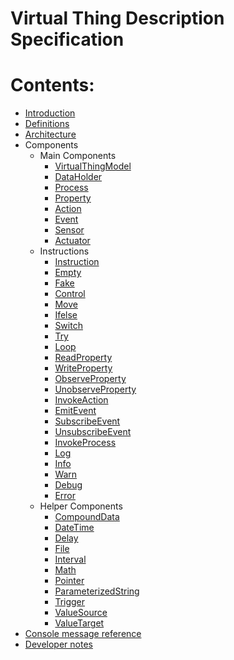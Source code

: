# Virtual Thing Description Specification

# Contents:

- [Introduction]
- [Definitions]
- [Architecture]
- Components
    - Main Components
        - [VirtualThingModel]
        - [DataHolder]
        - [Process]
        - [Property]
        - [Action]
        - [Event]
        - [Sensor]
        - [Actuator]
    - Instructions
        - [Instruction]
        - [Empty]
        - [Fake]
        - [Control]
        - [Move]
        - [Ifelse]
        - [Switch]
        - [Try]
        - [Loop]
        - [ReadProperty]
        - [WriteProperty]
        - [ObserveProperty]
        - [UnobserveProperty]
        - [InvokeAction]
        - [EmitEvent]
        - [SubscribeEvent]
        - [UnsubscribeEvent]
        - [InvokeProcess]
        - [Log]
        - [Info]
        - [Warn]
        - [Debug]
        - [Error]
    - Helper Components
        - [CompoundData]
        - [DateTime]
        - [Delay]
        - [File]
        - [Interval]
        - [Math]
        - [Pointer]
        - [ParameterizedString]
        - [Trigger]
        - [ValueSource]
        - [ValueTarget]
- [Console message reference][ConsoleMessagesReference]
- [Developer notes][DeveloperNotes]



[Introduction]: Introduction.md
[Definitions]: Definitions.md
[Architecture]: Architecture.md
[VirtualThingModel]: main_components/VirtualThingModel.md
[DataHolder]: main_components/DataHolder.md
[Process]: main_components/Process.md
[Property]: main_components/Property.md
[Action]: main_components/Action.md
[Event]: main_components/Event.md
[Sensor]: main_components/Sensor.md
[Actuator]: main_components/Actuator.md
[Instruction]: instructions/Instruction.md
[Empty]: instructions/Empty.md
[Fake]: instructions/Fake.md
[Control]: instructions/Control.md
[Move]: instructions/Move.md
[Ifelse]: instructions/Ifelse.md
[Switch]: instructions/Switch.md
[Try]: instructions/Try.md
[Loop]: instructions/Loop.md
[ReadProperty]: instructions/ReadProperty.md
[WriteProperty]: instructions/WriteProperty.md
[ObserveProperty]: instructions/ObserveProperty.md
[UnobserveProperty]: instructions/UnobserveProperty.md
[InvokeAction]: instructions/InvokeAction.md
[EmitEvent]: instructions/EmitEvent.md
[SubscribeEvent]: instructions/SubscribeEvent.md
[UnsubscribeEvent]: instructions/UnsubscribeEvent.md
[InvokeProcess]: instructions/InvokeProcess.md
[Log]: instructions/Console#Log
[Info]: instructions/Console.md#Info
[Warn]: instructions/Console.md#Warn
[Debug]: instructions/Console.md#Debug
[Error]: instructions/Console.md#Error
[CompoundData]: helper_components/CompoundData.md
[DateTime]: helper_components/DateTime.md
[Delay]: helper_components/Delay.md
[File]: helper_components/File.md
[Interval]: helper_components/Interval.md
[Math]: helper_components/Math.md
[Pointer]: helper_components/Pointer.md
[ParameterizedString]: helper_components/ParameterizedString.md
[Trigger]: helper_components/Trigger.md
[ValueSource]: helper_components/ValueSource.md
[ValueTarget]: helper_components/ValueTarget.md
[ConsoleMessagesReference]: ConsoleMessagesReference.md
[DeveloperNotes]: DeveloperNotes.md






[vtd]: #virtual-thing-description
[engine]: #virtual-thing-engine-and-engine

[iso]: https://www.w3.org/TR/NOTE-datetime



[node-wot]: https://github.com/eclipse/thingweb.node-wot

[td]: https://www.w3.org/TR/wot-thing-description/

[td_thing]: https://www.w3.org/TR/wot-thing-description/#thing
[td_dataSchema]: https://www.w3.org/TR/wot-thing-description/#dataschema
[td_intaff]: https://www.w3.org/TR/wot-thing-description/#interactionaffordance

[td_property]: https://www.w3.org/TR/wot-thing-description/#propertyaffordance
[td_action]: https://www.w3.org/TR/wot-thing-description/#actionaffordance
[td_event]: https://www.w3.org/TR/wot-thing-description/#eventaffordance